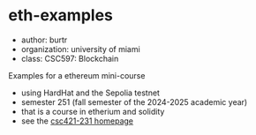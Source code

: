 # eth-examples


- author: burtr
- organization: university of miami
- class: CSC597: Blockchain

Examples for a ethereum mini-course
- using HardHat and the Sepolia testnet
- semester 251 (fall semester of the 2024-2025 academic year)
- that is a course in etherium and solidity
- see the [csc421-231 homepage](https://www.cs.miami.edu/home/burt/learning/csc597.251/)
